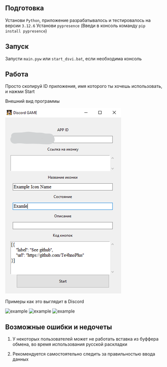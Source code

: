 ## Подготовка

Установи `Python`, приложение разрабатывалось и тестировалось на версии `3.12.6`
Установи `pypresence` (Введи в консоль команду `pip install pypresence`)

## Запуск
Запусти `main.pyw` или `start_dsvi.bat`, если необходима консоль

## Работа

Просто скопируй ID приложения, имя которого ты хочешь использовать, и нажми Start

Внешний вид программы

![gui](images/gui_1.png)

Примеры как это выглядит в Discord

![example](https://cdn.discordapp.com/attachments/1230759080453214220/1285987685827215381/image.png?ex=66ec44dc&is=66eaf35c&hm=9a489a1f5a52b3b2d7f79d44c59d651e86aac53628bcec83355d9d9f3ef30dc2&)
![example](https://cdn.discordapp.com/attachments/794054238405263361/1285961576364638208/image.png?ex=66ec2c8b&is=66eadb0b&hm=07a115cd1bf5a4cc42791ada33266b47329e58dfc2080c6e72c5ccf115632914&)
![example](https://cdn.discordapp.com/attachments/794054238405263361/1285946096060993597/image.png?ex=66ec1e21&is=66eacca1&hm=da0e626fdc48a393158bd3bf809e7bbfbfa35d84f235d9f403a225277c7efb47&)

## Возможные ошибки и недочеты

1) У некоторых пользователей может не работать вставка из буффера обмена, во время использования русской раскладки

2) Рекомендуется самостоятельно следить за правильностью ввода данных
